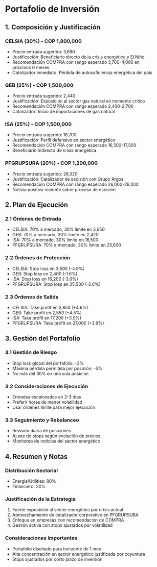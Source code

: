 # Portafolio de Inversión

## 1. Composición y Justificación

### CELSIA (30%) - COP 1,800,000

- Precio entrada sugerido: 3,680
- Justificación: Beneficiario directo de la crisis energética y El Niño
- Recomendación COMPRA con rango esperado 3,700-4,000 en próximos 6 meses
- Catalizador inmediato: Pérdida de autosuficiencia energética del país

### GEB (25%) - COP 1,500,000

- Precio entrada sugerido: 2,440
- Justificación: Exposición al sector gas natural en momento crítico
- Recomendación COMPRA con rango esperado 2,400-2,700
- Catalizador: Inicio de importaciones de gas natural

### ISA (25%) - COP 1,500,000

- Precio entrada sugerido: 16,700
- Justificación: Perfil defensivo en sector energético
- Recomendación COMPRA con rango esperado 16,500-17,500
- Beneficiario indirecto de crisis energética

### PFGRUPSURA (20%) - COP 1,200,000

- Precio entrada sugerido: 26,020
- Justificación: Catalizador de escisión con Grupo Argos
- Recomendación COMPRA con rango esperado 26,000-28,000
- Noticia positiva reciente sobre proceso de escisión

## 2. Plan de Ejecución

### 2.1 Órdenes de Entrada

- CELSIA: 70% a mercado, 30% límite en 3,650
- GEB: 70% a mercado, 30% límite en 2,420
- ISA: 70% a mercado, 30% límite en 16,500
- PFGRUPSURA: 70% a mercado, 30% límite en 25,800

### 2.2 Órdenes de Protección

- CELSIA: Stop loss en 3,500 (-4.9%)
- GEB: Stop loss en 2,400 (-1.6%)
- ISA: Stop loss en 16,200 (-3.0%)
- PFGRUPSURA: Stop loss en 25,500 (-2.0%)

### 2.3 Órdenes de Salida

- CELSIA: Take profit en 3,850 (+4.6%)
- GEB: Take profit en 2,550 (+4.5%)
- ISA: Take profit en 17,200 (+3.0%)
- PFGRUPSURA: Take profit en 27,000 (+3.8%)

## 3. Gestión del Portafolio

### 3.1 Gestión de Riesgo

- Stop loss global del portafolio: -3%
- Máxima pérdida permitida por posición: -5%
- No más del 30% en una sola posición

### 3.2 Consideraciones de Ejecución

- Entradas escalonadas en 2-3 días
- Preferir horas de menor volatilidad
- Usar órdenes límite para mejor ejecución

### 3.3 Seguimiento y Rebalanceo

- Revisión diaria de posiciones
- Ajuste de stops según evolución de precios
- Monitoreo de noticias del sector energético

## 4. Resumen y Notas

### Distribución Sectorial

- Energía/Utilities: 80%
- Financiero: 20%

### Justificación de la Estrategia

1. Fuerte exposición al sector energético por crisis actual
2. Aprovechamiento de catalizador corporativo en PFGRUPSURA
3. Enfoque en empresas con recomendación de COMPRA
4. Gestión activa con stops ajustados por volatilidad

### Consideraciones Importantes

- Portafolio diseñado para horizonte de 1 mes
- Alta concentración en sector energético justificada por coyuntura
- Stops ajustados por corto plazo de inversión
